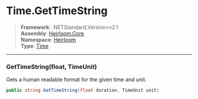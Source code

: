 # Time.GetTimeString

> **Framework**: .NETStandard,Version=v2.1  
> **Assembly**: [Heirloom.Core][0]  
> **Namespace**: [Heirloom][0]  
> **Type**: [Time][1]

--------------------------------------------------------------------------------

### GetTimeString(float, TimeUnit)

Gets a human readable format for the given time and unit.

```cs
public string GetTimeString(float duration, TimeUnit unit)
```

[0]: ../Heirloom.Core.md
[1]: Heirloom.Time.md

